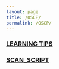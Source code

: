 ```yaml
---
layout: page
title: /OSCP/
permalink: /OSCP/
---
```


<h3><a href="/OSCP/learning-tips">LEARNING TIPS</a></h3>

<h3><a href="/OSCP/scan-script">SCAN_SCRIPT</a></h3>
